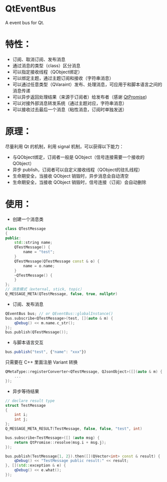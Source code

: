 # QtEventBus
A event bus for Qt.

# 特性：
+ 订阅、取消订阅、发布消息
+ 通过消息的类型（class）区分消息
+ 可以指定接收线程（QObject绑定）
+ 可以绑定主题，通过主题订阅和接收（字符串消息）
+ 可以通过任意类型（QVaraint）发布、处理消息，可应用于和脚本语言之间的消息传递
+ 可以异步返回处理结果（来源于订阅者）给发布者（感谢 [QtPromise](https://github.com/simonbrunel/qtpromise))
+ 可以对接外部消息转发系统（通过主题对应，字符串消息）
+ 可以接收过去最后一个消息（粘性消息，订阅时单独发送）

# 原理：
尽量利用 Qt 的机制，利用 signal 机制，可以获得以下能力：
+ 与QObject绑定，订阅者一般是 QObject（信号连接需要一个接收的QObject）
+ 异步 publish，订阅者可以自定义接收线程（QObject的驻扎线程）
+ 生命期安全，当接收 QObject 销毁时，异步消息会自动清空
+ 生命期安全，当接收 QObject 销毁时，信号连接（订阅）会自动删除

# 使用：
+ 创建一个消息类
```cpp
class QTestMessage
{
public:
    std::string name;
    QTestMessage() {
        name = "test";
    }
    QTestMessage(QTestMessage const & o) {
        name = o.name;
    }
    ~QTestMessage() {
    }
};
// 消息模式（external, stick, topic）
Q_MESSAGE_META(QTestMessage, false, true, nullptr)
```
+ 订阅、发布消息
```cpp
QEventBus bus; // or QEventBus::globalInstance()
bus.subscribe<QTestMessage>(test, [](auto & m) {
    qDebug() << m.name.c_str();
});
bus.publish(QTestMessage());
```

+ 与脚本语言交互
``` js
bus.publish("test", {"name": "xxx"})
```
只需要在 C++ 里面注册 Variant 转换
``` cpp
QMetaType::registerConverter<QTestMessage, QJsonObject>([](auto & m) {
    ...
});
```

+ 异步等待结果
``` cpp
// declare result type
struct TestMessage
{
    int i;
    int j;
};
Q_MESSAGE_META_RESULT(TestMessage, false, false, "test", int)

bus.subscribe<TestMessage>([] (auto msg) {
    return QtPromise::resolve(msg.i + msg.j);
});

bus.publish(TestMessage{1, 2}).then([](QVector<int> const & result) {
    qDebug() << "TestMessage public result:" << result;
}, [](std::exception & e) {
    qDebug() << e.what();
});
```
